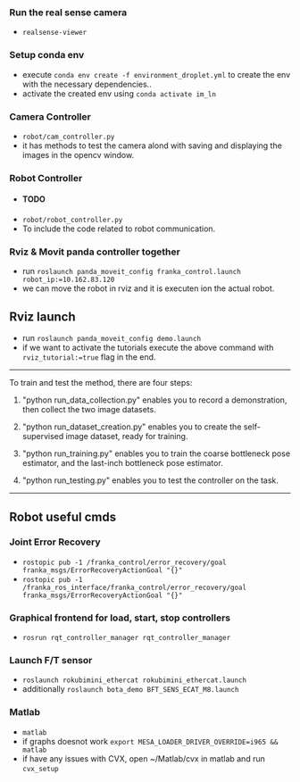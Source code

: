 ### Run the real sense camera

- `realsense-viewer`

### Setup conda env
- execute `conda env create -f environment_droplet.yml` to create the env with the necessary dependencies..
- activate the created env using `conda activate im_ln`

### Camera Controller
- `robot/cam_controller.py` 
- it has methods to test the camera alond with saving and displaying the images in the opencv window.

### Robot Controller
- #### TODO
- `robot/robot_controller.py`
- To include the code related to robot communication.

### Rviz & Movit panda controller together
- run `roslaunch panda_moveit_config franka_control.launch  robot_ip:=10.162.83.120 `
- we can move the robot in rviz and it is executen ion the actual robot.

## Rviz launch
- run `roslaunch panda_moveit_config demo.launch `
- if we want to activate the tutorials execute the above command with `rviz_tutorial:=true` flag in the end.


****

To train and test the method, there are four steps:

1. "python run_data_collection.py" enables you to record a demonstration, then collect the two image datasets.

2. "python run_dataset_creation.py" enables you to create the self-supervised image dataset, ready for training.

3. "python run_training.py" enables you to train the coarse bottleneck pose estimator, and the last-inch bottleneck pose estimator.

4. "python run_testing.py" enables you to test the controller on the task.

****

## Robot useful cmds
### Joint Error Recovery
- `rostopic pub -1 /franka_control/error_recovery/goal franka_msgs/ErrorRecoveryActionGoal "{}"`
- `rostopic pub -1 /franka_ros_interface/franka_control/error_recovery/goal franka_msgs/ErrorRecoveryActionGoal "{}"`

### Graphical frontend for load, start, stop controllers 
- `rosrun rqt_controller_manager rqt_controller_manager`

### Launch F/T sensor
- `roslaunch rokubimini_ethercat rokubimini_ethercat.launch`
- additionally `roslaunch bota_demo BFT_SENS_ECAT_M8.launch`

### Matlab
- `matlab`
- if graphs doesnot work `export MESA_LOADER_DRIVER_OVERRIDE=i965 && matlab`
- if have any issues with CVX, open ~/Matlab/cvx in matlab and run `cvx_setup`